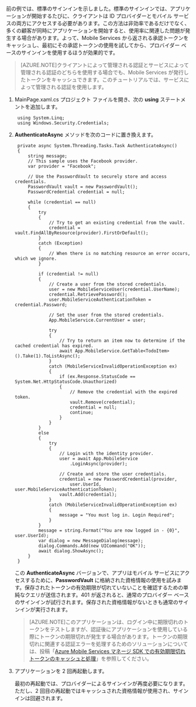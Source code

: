 
前の例では、標準のサインインを示しました。標準のサインインでは、アプリケーションが開始するたびに、クライアントは ID プロバイダーとモバイル サービスの両方にアクセスする必要があります。この方法は非効率であるだけでなく、多くの顧客が同時にアプリケーションを開始すると、使用率に関連した問題が発生する場合があります。よって、Mobile Services から返される承認トークンをキャッシュし、最初にその承認トークンの使用を試してから、プロバイダー ベースのサインインを使用するほうが効果的です。

>[AZURE.NOTE]クライアントによって管理される認証とサービスによって管理される認証のどちらを使用する場合でも、Mobile Services が発行したトークンをキャッシュできます。このチュートリアルでは、サービスによって管理される認証を使用します。

1. MainPage.xaml.cs プロジェクト ファイルを開き、次の **using** ステートメントを追加します。

		using System.Linq;		
		using Windows.Security.Credentials;

2. **AuthenticateAsync** メソッドを次のコードに置き換えます。

        private async System.Threading.Tasks.Task AuthenticateAsync()
        {
            string message;
            // This sample uses the Facebook provider.
            var provider = "Facebook";
              
            // Use the PasswordVault to securely store and access credentials.
            PasswordVault vault = new PasswordVault();
            PasswordCredential credential = null;

            while (credential == null)
            {
                try
                {
                    // Try to get an existing credential from the vault.
                    credential = vault.FindAllByResource(provider).FirstOrDefault();
                }
                catch (Exception)
                {
                    // When there is no matching resource an error occurs, which we ignore.
                }

                if (credential != null)
                {
                    // Create a user from the stored credentials.
                    user = new MobileServiceUser(credential.UserName);
                    credential.RetrievePassword();
                    user.MobileServiceAuthenticationToken = credential.Password;
                    
                    // Set the user from the stored credentials.
                    App.MobileService.CurrentUser = user;

                    try
                    {
                        // Try to return an item now to determine if the cached credential has expired.
                        await App.MobileService.GetTable<TodoItem>().Take(1).ToListAsync();
                    }
                    catch (MobileServiceInvalidOperationException ex)
                    {                        
                        if (ex.Response.StatusCode == System.Net.HttpStatusCode.Unauthorized)
                        {
                            // Remove the credential with the expired token.
                            vault.Remove(credential);
                            credential = null;
                            continue;
                        }
                    }
                }
                else
                {
                    try
                    {
                        // Login with the identity provider.
                        user = await App.MobileService
                            .LoginAsync(provider);                        

                        // Create and store the user credentials.
                        credential = new PasswordCredential(provider,
                            user.UserId, user.MobileServiceAuthenticationToken);
                        vault.Add(credential);
                    }
                    catch (MobileServiceInvalidOperationException ex)
                    {
                        message = "You must log in. Login Required";
                    }
                }
                message = string.Format("You are now logged in - {0}", user.UserId);
                var dialog = new MessageDialog(message);
                dialog.Commands.Add(new UICommand("OK"));
                await dialog.ShowAsync();
            }
        }

	この **AuthenticateAsync** バージョンで、アプリはモバイル サービスにアクセスするために、**PasswordVault** に格納された資格情報の使用を試みます。保存されたトークンの有効期限が切れていないことを確認するための単純なクエリが送信されます。401 が返されると、通常のプロバイダー ベースのサインインが試行されます。保存された資格情報がないときも通常のサインインが実行されます。

	>[AZURE.NOTE]このアプリケーションは、ログイン中に期限切れのトークンをテストしますが、認証後にアプリケーションを使用している際にトークンの期限切れが発生する場合があります。トークンの期限切れに関連する認証エラーを処理するためのソリューションについては、投稿「[Azure Mobile Services マネージ SDK での有効期限切れトークンのキャッシュと処理](http://blogs.msdn.com/b/carlosfigueira/archive/2014/03/13/caching-and-handling-expired-tokens-in-azure-mobile-services-managed-sdk.aspx)」を参照してください。

3. アプリケーションを 2 回再起動します。

	最初の再起動では、プロバイダーによるサインインが再度必要になります。ただし、2 回目の再起動ではキャッシュされた資格情報が使用され、サインインは回避されます。

<!---HONumber=July15_HO1-->